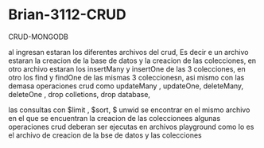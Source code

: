 # Brian-3112-CRUD
CRUD-MONGODB 

al ingresan estaran los diferentes archivos del crud, Es decir e un archivo estaran la creacion de la base de datos y la creacion de las colecciones, en otro archivo estaran los insertMany y insertOne  de las 3 colecciones, en otro  los  find y findOne de las mismas 3 coleccionesn, asi mismo con las demasa operaciones crud  como updateMany , updateOne, deleteMany, deleteOne , drop colletions, drop database, 

las consultas con  $limit , $sort, $ unwid  se encontrar en el mismo archivo  en el que se encuentran la creacion de las coleccionees
algunas operaciones crud deberan ser ejecutas en archivos playground como lo es el archivo de  creacion de la bse de datos y las colecciones


